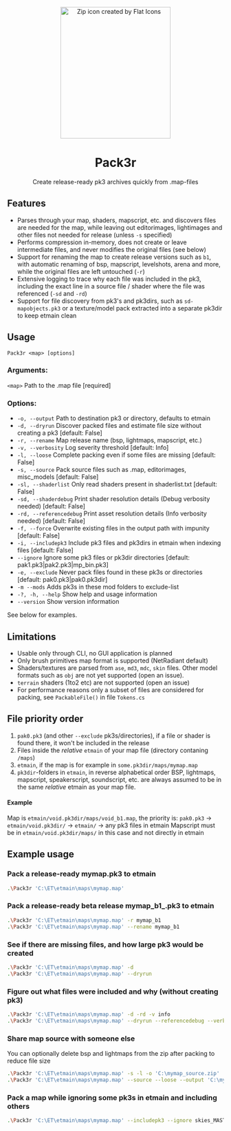 <p align="center">
  <img
    width="256"
    height="305"
    title="Zip icon created by Flat Icons"
    src="https://github.com/ovska/Pack3r/assets/68028366/5c628e71-bf3f-47e6-9a95-963144fcaa3e" />
  <h1 align="center">Pack3r</h1>
  <p align="center">Create release-ready pk3 archives quickly from .map-files</p>
</p>

## Features

- Parses through your map, shaders, mapscript, etc. and discovers files are needed for the map, while leaving out editorimages, lightimages and other files not needed for release (unless `-s` specified)
- Performs compression in-memory, does not create or leave intermediate files, and never modifies the original files (see below)
- Support for renaming the map to create release versions such as `b1`, with automatic renaming of bsp, mapscript, levelshots, arena and more, while the original files are left untouched (`-r`)
- Extensive logging to trace why each file was included in the pk3, including the exact line in a source file / shader where the file was referenced (`-sd` and `-rd`)
- Support for file discovery from pk3's and pk3dirs, such as `sd-mapobjects.pk3` or a texture/model pack extracted into a separate pk3dir to keep etmain clean

## Usage
`Pack3r <map> [options]`

### Arguments:
`<map>`  Path to the .map file [required]

### Options:
- `-o, --output` Path to destination pk3 or directory, defaults to etmain
- `-d, --dryrun` Discover packed files and estimate file size without creating a pk3 [default: False]
- `-r, --rename` Map release name (bsp, lightmaps, mapscript, etc.)
- `-v, --verbosity` Log severity threshold [default: Info]
- `-l, --loose` Complete packing even if some files are missing [default: False]
- `-s, --source` Pack source files such as .map, editorimages, misc_models [default: False]
- `-sl, --shaderlist` Only read shaders present in shaderlist.txt [default: False]
- `-sd, --shaderdebug` Print shader resolution details (Debug verbosity needed) [default: False]
- `-rd, --referencedebug` Print asset resolution details (Info verbosity needed) [default: False]
- `-f, --force` Overwrite existing files in the output path with impunity [default: False]
- `-i, --includepk3` Include pk3 files and pk3dirs in etmain when indexing files [default: False]
- `--ignore` Ignore some pk3 files or pk3dir directories [default: pak1.pk3|pak2.pk3|mp_bin.pk3]
- `-e, --exclude` Never pack files found in these pk3s or directories [default: pak0.pk3|pak0.pk3dir]
- `-m --mods` Adds pk3s in these mod folders to exclude-list
- `-?, -h, --help` Show help and usage information
- `--version` Show version information

See below for examples.

## Limitations
- Usable only through CLI, no GUI application is planned
- Only brush primitives map format is supported (NetRadiant default)
- Shaders/textures are parsed from `ase`, `md3`, `mdc`, `skin` files. Other model formats such as `obj` are not yet supported (open an issue).
- `terrain` shaders (1to2 etc) are not supported (open an issue)
- For performance reasons only a subset of files are considered for packing, see `PackableFile()` in file `Tokens.cs`

## File priority order
1. `pak0.pk3` (and other `--exclude` pk3s/directories), if a file or shader is found there, it won't be included in the release
2. Files inside the _relative_ `etmain` of your map file (directory contaning `/maps`)
3. `etmain`, if the map is for example in `some.pk3dir/maps/mymap.map`
4. `pk3dir`-folders in `etmain`, in reverse alphabetical order
BSP, lightmaps, mapscript, speakerscript, soundscript, etc. are always assumed to be in the same _relative_ etmain as your map file.

#### Example
Map is `etmain/void.pk3dir/maps/void_b1.map`, the priority is:
  `pak0.pk3` -> `etmain/void.pk3dir/` -> `etmain/` -> any pk3 files in etmain
Mapscript must be in `etmain/void.pk3dir/maps/` in this case and not directly in etmain

## Example usage

### Pack a release-ready mymap.pk3 to etmain
```bash
.\Pack3r 'C:\ET\etmain\maps\mymap.map'
```

### Pack a release-ready beta release mymap_b1_.pk3 to etmain
```bash
.\Pack3r 'C:\ET\etmain\maps\mymap.map' -r mymap_b1
.\Pack3r 'C:\ET\etmain\maps\mymap.map' --rename mymap_b1
```

### See if there are missing files, and how large pk3 would be created
```bash
.\Pack3r 'C:\ET\etmain\maps\mymap.map' -d
.\Pack3r 'C:\ET\etmain\maps\mymap.map' --dryrun
```

### Figure out what files were included and why (without creating pk3)
```bash
.\Pack3r 'C:\ET\etmain\maps\mymap.map' -d -rd -v info
.\Pack3r 'C:\ET\etmain\maps\mymap.map' --dryrun --referencedebug --verbosity info
```

### Share map source with someone else
You can optionally delete bsp and lightmaps from the zip after packing to reduce file size
```bash
.\Pack3r 'C:\ET\etmain\maps\mymap.map' -s -l -o 'C:\mymap_source.zip'
.\Pack3r 'C:\ET\etmain\maps\mymap.map' --source --loose --output 'C:\mymap_source.zip'
```

### Pack a map while ignoring some pk3s in etmain and including others
```bash
.\Pack3r 'C:\ET\etmain\maps\mymap.map' --includepk3 --ignore skies_MASTER.pk3
```
